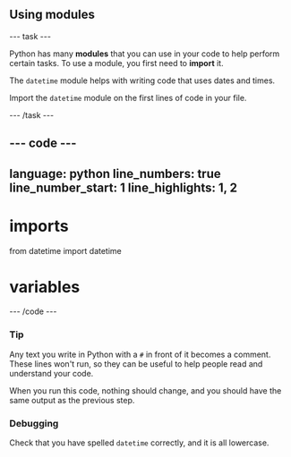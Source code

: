 <h2 class="c-project-heading--task">Using modules</h2>

--- task ---

Python has many **modules** that you can use in your code to help perform certain tasks. To use a module, you first need to **import** it. 

The `datetime` module helps with writing code that uses dates and times.

Import the `datetime` module on the first lines of code in your file.

--- /task ---

--- code ---
---
language: python
line_numbers: true
line_number_start: 1
line_highlights: 1, 2
---
# imports
from datetime import datetime

# variables
--- /code ---

<div class="c-project-callout c-project-callout--tip">

### Tip

Any text you write in Python with a `#` in front of it becomes a comment. These lines won't run, so they can be useful to help people read and understand your code.

</div>

When you run this code, nothing should change, and you should have the same output as the previous step.

<div class="c-project-callout c-project-callout--debug">

### Debugging

Check that you have spelled `datetime` correctly, and it is all lowercase.

</div>
